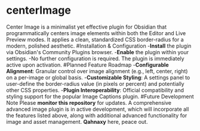 # centerImage
Center Image is a minimalist yet effective plugin for Obsidian that programmatically centers image elements within both the Editor and Live Preview modes. It applies a clean, standardized CSS border-radius for a modern, polished aesthetic.
#Installation & Configuration
-**Install** the plugin via Obsidian's Community Plugins browser.
-**Enable** the plugin within your settings.
-No further configuration is required. The plugin is immediately active upon activation.
#Planned Feature Roadmap
-**Configurable Alignment**: Granular control over image alignment (e.g., left, center, right) on a per-image or global basis.
-**Customizable Styling**: A settings panel to user-define the border-radius value (in pixels or percent) and potentially other CSS properties.
-**Plugin Interoperability**: Official compatibility and styling support for the popular Image Captions plugin.
#Future Development Note
Please **monitor this repository** for updates. A comprehensive advanced image plugin is in active development, which will incorporate all the features listed above, along with additional advanced functionality for image and asset management. **Qahnaxy** here, peace out.
